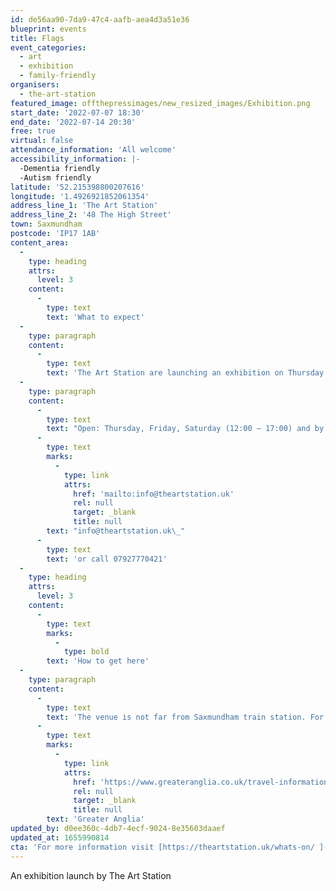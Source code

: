 ```yaml
---
id: de56aa90-7da9-47c4-aafb-aea4d3a51e36
blueprint: events
title: Flags
event_categories:
  - art
  - exhibition
  - family-friendly
organisers:
  - the-art-station
featured_image: offthepressimages/new_resized_images/Exhibition.png
start_date: '2022-07-07 18:30'
end_date: '2022-07-14 20:30'
free: true
virtual: false
attendance_information: 'All welcome'
accessibility_information: |-
  -Dementia friendly
  -Autism friendly
latitude: '52.215398800207616'
longitude: '1.4926921852061354'
address_line_1: 'The Art Station'
address_line_2: '48 The High Street'
town: Saxmundham
postcode: 'IP17 1AB'
content_area:
  -
    type: heading
    attrs:
      level: 3
    content:
      -
        type: text
        text: 'What to expect'
  -
    type: paragraph
    content:
      -
        type: text
        text: 'The Art Station are launching an exhibition on Thursday 7 July featuring work by Rose Finn-Kelcey and new work by Mikey Cuddihy, Abigail Lane, John Christie, Graham Crowley, Russell Marsh, Emily Cannel and Callum John.'
  -
    type: paragraph
    content:
      -
        type: text
        text: "Open: Thursday, Friday, Saturday (12:00 – 17:00) and by appointment at all other times. For further information contact\_"
      -
        type: text
        marks:
          -
            type: link
            attrs:
              href: 'mailto:info@theartstation.uk'
              rel: null
              target: _blank
              title: null
        text: "info@theartstation.uk\_"
      -
        type: text
        text: 'or call 07927770421'
  -
    type: heading
    attrs:
      level: 3
    content:
      -
        type: text
        marks:
          -
            type: bold
        text: 'How to get here'
  -
    type: paragraph
    content:
      -
        type: text
        text: 'The venue is not far from Saxmundham train station. For train timetables visit '
      -
        type: text
        marks:
          -
            type: link
            attrs:
              href: 'https://www.greateranglia.co.uk/travel-information/station-information/sax'
              rel: null
              target: _blank
              title: null
        text: 'Greater Anglia'
updated_by: d0ee360c-4db7-4ecf-9024-8e35603daaef
updated_at: 1655990814
cta: 'For more information visit [https://theartstation.uk/whats-on/ ](https://theartstation.uk/whats-on/)'
---
```

An exhibition launch by The Art Station